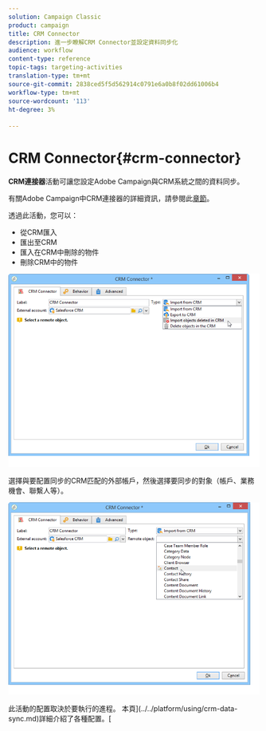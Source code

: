```yaml
---
solution: Campaign Classic
product: campaign
title: CRM Connector
description: 進一步瞭解CRM Connector並設定資料同步化
audience: workflow
content-type: reference
topic-tags: targeting-activities
translation-type: tm+mt
source-git-commit: 2838ced5f5d562914c0791e6a0b8f02dd61006b4
workflow-type: tm+mt
source-wordcount: '113'
ht-degree: 3%

---
```



# CRM Connector{#crm-connector}

**CRM連接器**&#x200B;活動可讓您設定Adobe Campaign與CRM系統之間的資料同步。

有關Adobe Campaign中CRM連接器的詳細資訊，請參閱此[章節](../../platform/using/crm-connectors.md)。

透過此活動，您可以：

* 從CRM匯入
* 匯出至CRM
* 匯入在CRM中刪除的物件
* 刪除CRM中的物件

![](assets/crm_task_select_op.png)

選擇與要配置同步的CRM匹配的外部帳戶，然後選擇要同步的對象（帳戶、業務機會、聯繫人等）。

![](assets/crm_task_select_obj.png)

此活動的配置取決於要執行的進程。 本頁](../../platform/using/crm-data-sync.md)詳細介紹了各種配置。[
